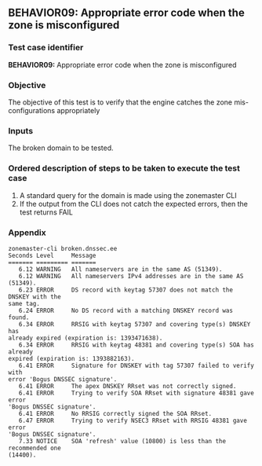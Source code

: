## BEHAVIOR09: Appropriate error code when the zone is misconfigured

### Test case identifier

**BEHAVIOR09:** Appropriate error code when the zone is misconfigured

### Objective 

The objective of this test is to verify that the engine catches the zone
mis-configurations appropriately

### Inputs

The broken domain to be tested.

### Ordered description of steps to be taken to execute the test case

1. A standard query for the domain is made using the zonemaster CLI
2. If the output from the CLI does not catch the expected errors, then the test
returns FAIL

### Appendix
``` 
zonemaster-cli broken.dnssec.ee
Seconds Level     Message
======= ========= =======
   6.12 WARNING   All nameservers are in the same AS (51349).
   6.12 WARNING   All nameservers IPv4 addresses are in the same AS (51349).
   6.23 ERROR     DS record with keytag 57307 does not match the DNSKEY with the
same tag.
   6.24 ERROR     No DS record with a matching DNSKEY record was found.
   6.34 ERROR     RRSIG with keytag 57307 and covering type(s) DNSKEY has
already expired (expiration is: 1393471638).
   6.34 ERROR     RRSIG with keytag 48381 and covering type(s) SOA has already
expired (expiration is: 1393882163).
   6.41 ERROR     Signature for DNSKEY with tag 57307 failed to verify with
error 'Bogus DNSSEC signature'.
   6.41 ERROR     The apex DNSKEY RRset was not correctly signed.
   6.41 ERROR     Trying to verify SOA RRset with signature 48381 gave error
'Bogus DNSSEC signature'.
   6.41 ERROR     No RRSIG correctly signed the SOA RRset.
   6.47 ERROR     Trying to verify NSEC3 RRset with RRSIG 48381 gave error
'Bogus DNSSEC signature'.
   7.33 NOTICE    SOA 'refresh' value (10800) is less than the recommended one
(14400).

``` 


